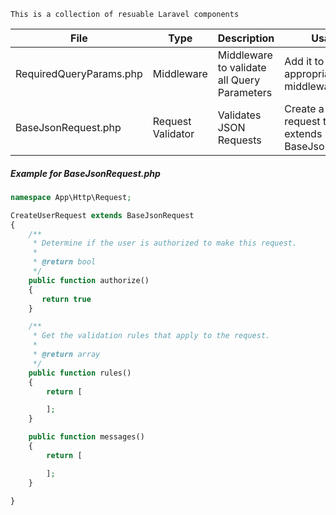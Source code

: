 ```
This is a collection of resuable Laravel components
```

| File | Type | Description | Usage |
|------|------|-------------|-------|
|RequiredQueryParams.php| Middleware | Middleware to validate all Query Parameters | Add it to the appropriate middleware array |
|BaseJsonRequest.php|Request Validator| Validates JSON Requests  | Create a form request that extends BaseJsonRequest|


##### Example for BaseJsonRequest.php
```php
namespace App\Http\Request;

CreateUserRequest extends BaseJsonRequest
{
    /**
     * Determine if the user is authorized to make this request.
     *
     * @return bool
     */
    public function authorize()
    {
       return true
    }

    /**
     * Get the validation rules that apply to the request.
     *
     * @return array
     */
    public function rules()
    {
        return [

        ];
    }

    public function messages()
    {
        return [

        ];
    }

}


